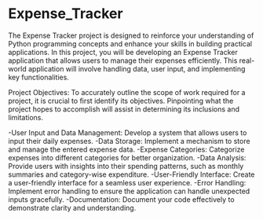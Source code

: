 # Expense_Tracker

The Expense Tracker project is designed to reinforce your understanding of Python programming
concepts and enhance your skills in building practical applications. In this project, you will be
developing an Expense Tracker application that allows users to manage their expenses efficiently.
This real-world application will involve handling data, user input, and implementing key
functionalities.

Project Objectives:
To accurately outline the scope of work required for a project, it is crucial to first identify its
objectives. Pinpointing what the project hopes to accomplish will assist in determining its
inclusions and limitations.

-User Input and Data Management: Develop a system that allows users to input their daily
expenses.
-Data Storage: Implement a mechanism to store and manage the entered expense data.
-Expense Categories: Categorize expenses into different categories for better organization.
-Data Analysis: Provide users with insights into their spending patterns, such as monthly
summaries and category-wise expenditure.
-User-Friendly Interface: Create a user-friendly interface for a seamless user experience.
-Error Handling: Implement error handling to ensure the application can handle unexpected
inputs gracefully.
-Documentation: Document your code effectively to demonstrate clarity and understanding.
